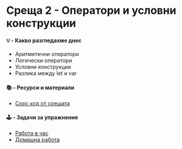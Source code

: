 # Среща 2 - Оператори и условни конструкции

#### 💡 - Какво разгледахме днес
- Аритметични оператори
- Логически оператори
- Условни конструкции
- Разлика между let и var

#### 📚 - Ресурси и материали
- [Сорс код от срещата](./source/)  

<!-- #### 📚 - Видео материали
- [Видео от срещата - част 1 - Как да си направим GitHub проект](https://youtu.be/NrpsipHl_xI)
- [Видео от срещата - част 2 - Какво е HTML подготовка на документ](https://youtu.be/aj5Rl72HxRA)
- [Видео от срещата - част 3 - Работа с променливи, въведение в езика JS](https://youtu.be/pUlrCsXLsDo)
- [Видео от срещата - част 4 - Как да добавим всичките си промени в GitHub](https://youtu.be/RLTvKDy_1EI) -->

#### 🕹️ - Задачи за упражнения
- [Работа в час](./cw/README.md)
- [Домашна работа](./hw/README.md)